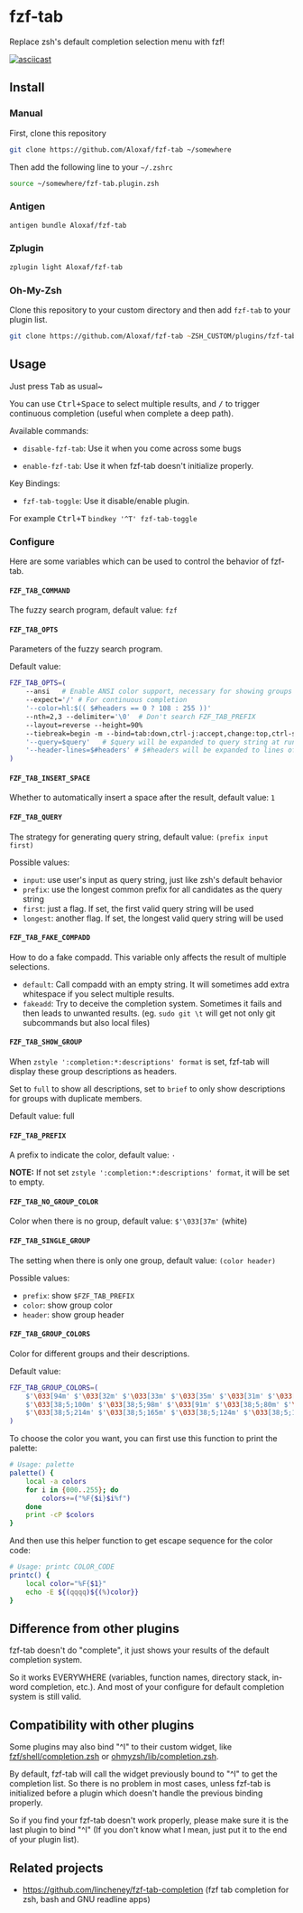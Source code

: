 # fzf-tab

Replace zsh's default completion selection menu with fzf!

[![asciicast](https://asciinema.org/a/293849.svg)](https://asciinema.org/a/293849)

## Install

### Manual

First, clone this repository

```zsh
git clone https://github.com/Aloxaf/fzf-tab ~/somewhere
```

Then add the following line to your `~/.zshrc`

```zsh
source ~/somewhere/fzf-tab.plugin.zsh
```

### Antigen

```zsh
antigen bundle Aloxaf/fzf-tab
```

### Zplugin

```zsh
zplugin light Aloxaf/fzf-tab
```

### Oh-My-Zsh

Clone this repository to your custom directory and then add `fzf-tab` to your plugin list.

```zsh
git clone https://github.com/Aloxaf/fzf-tab ~ZSH_CUSTOM/plugins/fzf-tab
```

## Usage

Just press <kbd>Tab</kbd> as usual~

You can use <kbd>Ctrl</kdb>+<kdb>Space</kbd> to select multiple results,
and <kbd>/</kbd> to trigger continuous completion (useful when complete a deep path).

Available commands:

- `disable-fzf-tab`: Use it when you come across some bugs

- `enable-fzf-tab`: Use it when fzf-tab doesn't initialize properly.

Key Bindings:

- `fzf-tab-toggle`: Use it disable/enable plugin.

For example <kbd>Ctrl</kdb>+<kdb>T</kbd> `bindkey '^T' fzf-tab-toggle`


### Configure

Here are some variables which can be used to control the behavior of fzf-tab.

#### `FZF_TAB_COMMAND`

The fuzzy search program, default value: `fzf`

#### `FZF_TAB_OPTS`

Parameters of the fuzzy search program.

Default value:

```zsh
FZF_TAB_OPTS=(
    --ansi   # Enable ANSI color support, necessary for showing groups
    --expect='/' # For continuous completion
    '--color=hl:$(( $#headers == 0 ? 108 : 255 ))'
    --nth=2,3 --delimiter='\0'  # Don't search FZF_TAB_PREFIX
    --layout=reverse --height=90%
    --tiebreak=begin -m --bind=tab:down,ctrl-j:accept,change:top,ctrl-space:toggle --cycle
    '--query=$query'   # $query will be expanded to query string at runtime.
    '--header-lines=$#headers' # $#headers will be expanded to lines of headers at runtime
)
```

#### `FZF_TAB_INSERT_SPACE`

Whether to automatically insert a space after the result, default value: `1`

#### `FZF_TAB_QUERY`

The strategy for generating query string, default value: `(prefix input first)`

Possible values:

- `input`: use user's input as query string, just like zsh's default behavior
- `prefix`: use the longest common prefix for all candidates as the query string
- `first`: just a flag. If set, the first valid query string will be used
- `longest`: another flag. If set, the longest valid query string will be used

#### `FZF_TAB_FAKE_COMPADD`

How to do a fake compadd. This variable only affects the result of multiple selections.

- `default`: Call compadd with an empty string. It will sometimes add extra whitespace if you select multiple results.
- `fakeadd`: Try to deceive the completion system. Sometimes it fails and then leads to unwanted results.
(eg. `sudo git \t` will get not only git subcommands but also local files)

#### `FZF_TAB_SHOW_GROUP`

When `zstyle ':completion:*:descriptions' format` is set, fzf-tab will display these group descriptions as headers.

Set to `full` to show all descriptions, set to `brief` to only show descriptions for groups with duplicate members.

Default value: full

#### `FZF_TAB_PREFIX`

A prefix to indicate the color, default value: `·`

**NOTE:** If not set `zstyle ':completion:*:descriptions' format`, it will be set to empty.

#### `FZF_TAB_NO_GROUP_COLOR`

Color when there is no group, default value: `$'\033[37m'` (white)

#### `FZF_TAB_SINGLE_GROUP`

The setting when there is only one group, default value: `(color header)`

Possible values:

- `prefix`: show `$FZF_TAB_PREFIX`
- `color`: show group color
- `header`: show group header

#### `FZF_TAB_GROUP_COLORS`

Color for different groups and their descriptions.

Default value:

```zsh
FZF_TAB_GROUP_COLORS=(
    $'\033[94m' $'\033[32m' $'\033[33m' $'\033[35m' $'\033[31m' $'\033[38;5;27m' $'\033[36m' \
    $'\033[38;5;100m' $'\033[38;5;98m' $'\033[91m' $'\033[38;5;80m' $'\033[92m' \
    $'\033[38;5;214m' $'\033[38;5;165m' $'\033[38;5;124m' $'\033[38;5;120m'
)
```

To choose the color you want, you can first use this function to print the palette:

```zsh
# Usage: palette
palette() {
    local -a colors
    for i in {000..255}; do
        colors+=("%F{$i}$i%f")
    done
    print -cP $colors
}
```

And then use this helper function to get escape sequence for the color code:

```zsh
# Usage: printc COLOR_CODE
printc() {
    local color="%F{$1}"
    echo -E ${(qqqq)${(%)color}}
}
```

## Difference from other plugins

fzf-tab doesn't do "complete", it just shows your results of the default completion system.

So it works EVERYWHERE (variables, function names, directory stack, in-word completion, etc.).
And most of your configure for default completion system is still valid.

## Compatibility with other plugins

Some plugins may also bind "^I" to their custom widget, like [fzf/shell/completion.zsh](https://github.com/junegunn/fzf/blob/master/shell/completion.zsh) or [ohmyzsh/lib/completion.zsh](https://github.com/ohmyzsh/ohmyzsh/blob/master/lib/completion.zsh#L61-L73).

By default, fzf-tab will call the widget previously bound to "^I" to get the completion list. So there is no problem in most cases, unless fzf-tab is initialized before a plugin which doesn't handle the previous binding properly.

So if you find your fzf-tab doesn't work properly, please make sure it is the last plugin to bind "^I" (If you don't know what I mean, just put it to the end of your plugin list).

## Related projects

- https://github.com/lincheney/fzf-tab-completion (fzf tab completion for zsh, bash and GNU readline apps)
